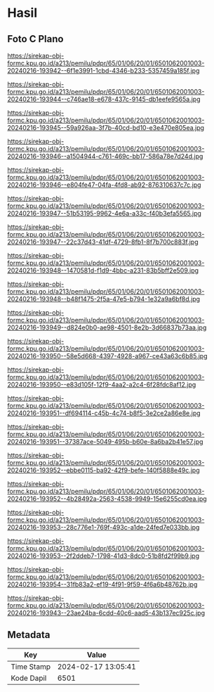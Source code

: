 # Hasil

## Foto C Plano

https://sirekap-obj-formc.kpu.go.id/a213/pemilu/pdpr/65/01/06/20/01/6501062001003-20240216-193942--6f1e3991-1cbd-4346-b233-5357459a185f.jpg

https://sirekap-obj-formc.kpu.go.id/a213/pemilu/pdpr/65/01/06/20/01/6501062001003-20240216-193944--c746ae18-e678-437c-9145-db1eefe9565a.jpg

https://sirekap-obj-formc.kpu.go.id/a213/pemilu/pdpr/65/01/06/20/01/6501062001003-20240216-193945--59a926aa-3f7b-40cd-bd10-e3e470e805ea.jpg

https://sirekap-obj-formc.kpu.go.id/a213/pemilu/pdpr/65/01/06/20/01/6501062001003-20240216-193946--a1504944-c761-469c-bb17-586a78e7d24d.jpg

https://sirekap-obj-formc.kpu.go.id/a213/pemilu/pdpr/65/01/06/20/01/6501062001003-20240216-193946--e804fe47-04fa-4fd8-ab92-876310637c7c.jpg

https://sirekap-obj-formc.kpu.go.id/a213/pemilu/pdpr/65/01/06/20/01/6501062001003-20240216-193947--51b53195-9962-4e6a-a33c-f40b3efa5565.jpg

https://sirekap-obj-formc.kpu.go.id/a213/pemilu/pdpr/65/01/06/20/01/6501062001003-20240216-193947--22c37d43-41df-4729-8fb1-8f7b700c883f.jpg

https://sirekap-obj-formc.kpu.go.id/a213/pemilu/pdpr/65/01/06/20/01/6501062001003-20240216-193948--1470581d-f1d9-4bbc-a231-83b5bff2e509.jpg

https://sirekap-obj-formc.kpu.go.id/a213/pemilu/pdpr/65/01/06/20/01/6501062001003-20240216-193948--b48f1475-2f5a-47e5-b794-1e32a9a6bf8d.jpg

https://sirekap-obj-formc.kpu.go.id/a213/pemilu/pdpr/65/01/06/20/01/6501062001003-20240216-193949--d824e0b0-ae98-4501-8e2b-3d66837b73aa.jpg

https://sirekap-obj-formc.kpu.go.id/a213/pemilu/pdpr/65/01/06/20/01/6501062001003-20240216-193950--58e5d668-4397-4928-a967-ce43a63c6b85.jpg

https://sirekap-obj-formc.kpu.go.id/a213/pemilu/pdpr/65/01/06/20/01/6501062001003-20240216-193950--e83d105f-12f9-4aa2-a2c4-6f28fdc8af12.jpg

https://sirekap-obj-formc.kpu.go.id/a213/pemilu/pdpr/65/01/06/20/01/6501062001003-20240216-193951--df694114-c45b-4c74-b8f5-3e2ce2a86e8e.jpg

https://sirekap-obj-formc.kpu.go.id/a213/pemilu/pdpr/65/01/06/20/01/6501062001003-20240216-193951--37387ace-5049-495b-b60e-8a6ba2b41e57.jpg

https://sirekap-obj-formc.kpu.go.id/a213/pemilu/pdpr/65/01/06/20/01/6501062001003-20240216-193952--ebbe0115-ba92-42f9-befe-140f5888e49c.jpg

https://sirekap-obj-formc.kpu.go.id/a213/pemilu/pdpr/65/01/06/20/01/6501062001003-20240216-193952--4b28492a-2563-4538-9949-15e6255cd0ea.jpg

https://sirekap-obj-formc.kpu.go.id/a213/pemilu/pdpr/65/01/06/20/01/6501062001003-20240216-193953--28c776e1-769f-493c-a1de-24fed7e033bb.jpg

https://sirekap-obj-formc.kpu.go.id/a213/pemilu/pdpr/65/01/06/20/01/6501062001003-20240216-193953--2f2ddeb7-1798-41d3-8dc0-51b8fd2f99b9.jpg

https://sirekap-obj-formc.kpu.go.id/a213/pemilu/pdpr/65/01/06/20/01/6501062001003-20240216-193954--31fb83a2-ef19-4f91-9f59-4f6a6b48762b.jpg

https://sirekap-obj-formc.kpu.go.id/a213/pemilu/pdpr/65/01/06/20/01/6501062001003-20240216-193943--23ae24ba-6cdd-40c6-aad5-43b137ec925c.jpg


## Metadata

| Key        | Value               |
| ---------- | ------------------- |
| Time Stamp | 2024-02-17 13:05:41 |
| Kode Dapil | 6501                |



